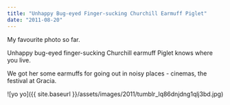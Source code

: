 ```yaml
---
title: "Unhappy Bug-eyed Finger-sucking Churchill Earmuff Piglet"
date: "2011-08-20"
---
```


My favourite photo so far.

Unhappy bug-eyed finger-sucking Churchill earmuff Piglet knows where you live.

We got her some earmuffs for going out in noisy places - cinemas, the festival at Gracia.

![yo yo]({{ site.baseurl }}/assets/images/2011/tumblr_lq86dnjdng1qlj3bd.jpg)
